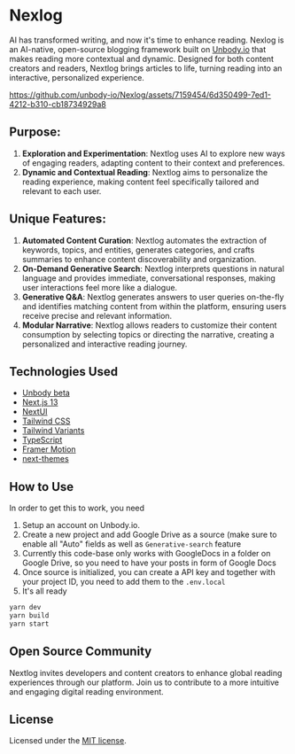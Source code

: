 # Nexlog

AI has transformed writing, and now it's time to enhance reading. Nexlog is an AI-native, open-source blogging framework built on [Unbody.io](Unbody.io) that makes reading more contextual and dynamic. Designed for both content creators and readers, Nextlog brings articles to life, turning reading into an interactive, personalized experience.

https://github.com/unbody-io/Nexlog/assets/7159454/6d350499-7ed1-4212-b310-cb18734929a8

## Purpose:

1. **Exploration and Experimentation**: Nextlog uses AI to explore new ways of engaging readers, adapting content to their context and preferences.
2. **Dynamic and Contextual Reading**: Nextlog aims to personalize the reading experience, making content feel specifically tailored and relevant to each user.

## Unique Features:

1. **Automated Content Curation**: Nextlog automates the extraction of keywords, topics, and entities, generates categories, and crafts summaries to enhance content discoverability and organization.
2. **On-Demand Generative Search**: Nextlog interprets questions in natural language and provides immediate, conversational responses, making user interactions feel more like a dialogue.
3. **Generative Q&A**: Nextlog generates answers to user queries on-the-fly and identifies matching content from within the platform, ensuring users receive precise and relevant information.
4. **Modular Narrative**: Nextlog allows readers to customize their content consumption by selecting topics or directing the narrative, creating a personalized and interactive reading journey.

## Technologies Used

-   [Unbody beta](https://unbody.io)
-   [Next.js 13](https://nextjs.org/docs/getting-started)
-   [NextUI](https://nextui.org)
-   [Tailwind CSS](https://tailwindcss.com)
-   [Tailwind Variants](https://tailwind-variants.org)
-   [TypeScript](https://www.typescriptlang.org)
-   [Framer Motion](https://www.framer.com/motion)
-   [next-themes](https://github.com/pacocoursey/next-themes)

## How to Use

In order to get this to work, you need

1. Setup an account on Unbody.io.
2. Create a new project and add Google Drive as a source (make sure to enable all "Auto" fields as well as `Generative-search` feature
3. Currently this code-base only works with GoogleDocs in a folder on Google Drive, so you need to have your posts in form of Google Docs
4. Once source is initialized, you can create a API key and together with your project ID, you need to add them to the `.env.local`
5. It's all ready

```bash
yarn dev
yarn build
yarn start
```

## Open Source Community

Nextlog invites developers and content creators to enhance global reading experiences through our platform. Join us to contribute to a more intuitive and engaging digital reading environment.

## License

Licensed under the [MIT license](https://github.com/nextui-org/next-pages-template/blob/main/LICENSE).
